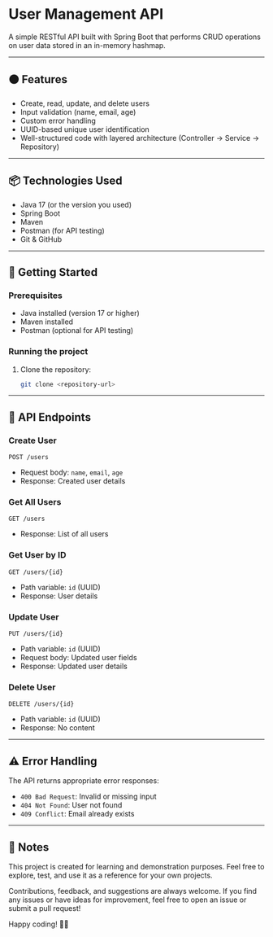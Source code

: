 # User Management API

A simple RESTful API built with Spring Boot that performs CRUD operations on user data stored in an in-memory hashmap.

---

## 🟠 Features

- Create, read, update, and delete users
- Input validation (name, email, age)
- Custom error handling
- UUID-based unique user identification
- Well-structured code with layered architecture (Controller → Service → Repository)

---

## 📦 Technologies Used

- Java 17 (or the version you used)
- Spring Boot
- Maven
- Postman (for API testing)
- Git & GitHub

---

## 🚀 Getting Started

### Prerequisites
- Java installed (version 17 or higher)
- Maven installed
- Postman (optional for API testing)

### Running the project
1. Clone the repository:
   ```bash
   git clone <repository-url>

---

## 📂 API Endpoints

### Create User
`POST /users`
- Request body: `name`, `email`, `age`
- Response: Created user details

### Get All Users
`GET /users`
- Response: List of all users

### Get User by ID
`GET /users/{id}`
- Path variable: `id` (UUID)
- Response: User details

### Update User
`PUT /users/{id}`
- Path variable: `id` (UUID)
- Request body: Updated user fields
- Response: Updated user details

### Delete User
`DELETE /users/{id}`
- Path variable: `id` (UUID)
- Response: No content

---

## ⚠ Error Handling

The API returns appropriate error responses:
- `400 Bad Request`: Invalid or missing input
- `404 Not Found`: User not found
- `409 Conflict`: Email already exists

---

## 📢 Notes

This project is created for learning and demonstration purposes. Feel free to explore, test, and use it as a reference for your own projects.

Contributions, feedback, and suggestions are always welcome. If you find any issues or have ideas for improvement, feel free to open an issue or submit a pull request!

Happy coding! 🚀✨
